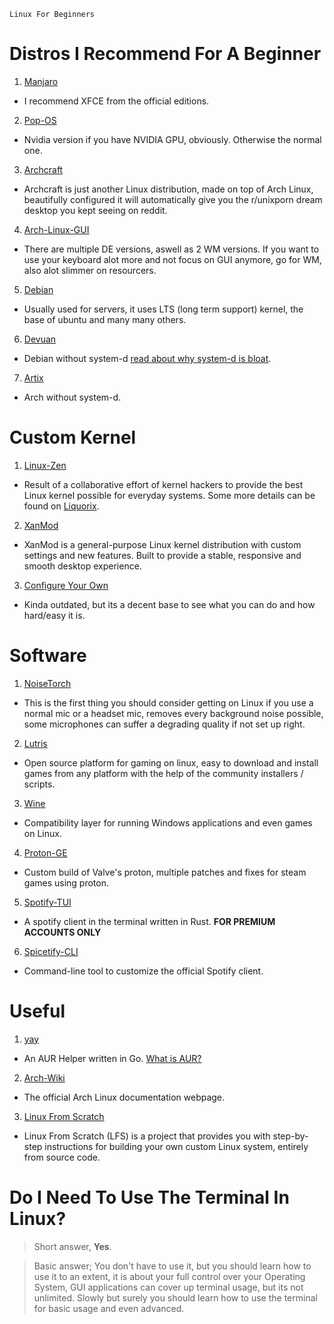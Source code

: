 ``Linux For Beginners``
 
# Distros I Recommend For A Beginner

1. [Manjaro](https://manjaro.org/)
- I recommend XFCE from the official editions.

2. [Pop-OS](https://pop.system76.com/)
- Nvidia version if you have NVIDIA GPU, obviously. Otherwise the normal one.

3. [Archcraft](https://archcraft.io/)
- Archcraft is just another Linux distribution, made on top of Arch Linux, beautifully configured it will automatically give you the r/unixporn dream desktop you kept seeing on reddit.

4. [Arch-Linux-GUI](https://archlinuxgui.in/)
- There are multiple DE versions, aswell as 2 WM versions. If you want to use your keyboard alot more and not focus on GUI anymore, go for WM, also alot slimmer on resourcers.

5. [Debian](https://www.debian.org/)
- Usually used for servers, it uses LTS (long term support) kernel, the base of ubuntu and many many others.

6. [Devuan](https://www.devuan.org/)
- Debian without system-d [read about why system-d is bloat](https://people.debian.org/~stapelberg/2013/06/09/systemd-bloat.html).

7. [Artix](https://artixlinux.org/)
- Arch without system-d.

# Custom Kernel

1. [Linux-Zen](https://github.com/zen-kernel/zen-kernel)
- Result of a collaborative effort of kernel hackers to provide the best Linux kernel possible for everyday systems. Some more details can be found on [Liquorix](https://liquorix.net).

2. [XanMod](https://xanmod.org)
- XanMod is a general-purpose Linux kernel distribution with custom settings and new features. Built to provide a stable, responsive and smooth desktop experience.

3. [Configure Your Own](https://youtu.be/NVWVHiLx1sU)
- Kinda outdated, but its a decent base to see what you can do and how hard/easy it is.

# Software

1. [NoiseTorch](https://github.com/lawl/NoiseTorch)
- This is the first thing you should consider getting on Linux if you use a normal mic or a headset mic, removes every background noise possible, some microphones can suffer a degrading quality if not set up right.

2. [Lutris](https://lutris.net/)
- Open source platform for gaming on linux, easy to download and install games from any platform with the help of the community installers / scripts.

3. [Wine](https://www.winehq.org/)
- Compatibility layer for running Windows applications and even games on Linux.

4. [Proton-GE](https://github.com/GloriousEggroll/proton-ge-custom)
- Custom build of Valve's proton, multiple patches and fixes for steam games using proton.

5. [Spotify-TUI](https://github.com/Rigellute/spotify-tui)
- A spotify client in the terminal written in Rust. **FOR PREMIUM ACCOUNTS ONLY**

6. [Spicetify-CLI](https://github.com/khanhas/spicetify-cli)
- Command-line tool to customize the official Spotify client.

# Useful

1. [yay](https://github.com/Jguer/yay)
- An AUR Helper written in Go. [What is AUR?](https://wiki.archlinux.org/title/Arch_User_Repository)

2. [Arch-Wiki](https://wiki.archlinux.org/)
- The official Arch Linux documentation webpage.

3. [Linux From Scratch](https://www.linuxfromscratch.org/)
- Linux From Scratch (LFS) is a project that provides you with step-by-step instructions for building your own custom Linux system, entirely from source code. 

# Do I Need To Use The Terminal In Linux?

>Short answer, **Yes**.

>Basic answer; You don't have to use it, but you should learn how to use it to an extent, it is about your full control over your Operating System, GUI applications can cover up terminal usage, but its not unlimited. Slowly but surely you should learn how to use the terminal for basic usage and even advanced.
